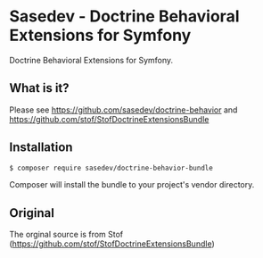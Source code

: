 # Sasedev - Doctrine Behavioral Extensions for Symfony

Doctrine Behavioral Extensions for Symfony.

## What is it?

Please see https://github.com/sasedev/doctrine-behavior and https://github.com/stof/StofDoctrineExtensionsBundle

## Installation
```bash
$ composer require sasedev/doctrine-behavior-bundle
```
Composer will install the bundle to your project's vendor directory.

## Original
The orginal source is from Stof (https://github.com/stof/StofDoctrineExtensionsBundle)


